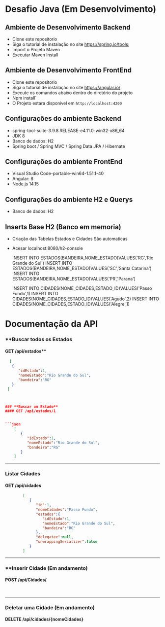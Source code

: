 
# Desafio Java (Em Desenvolvimento)

## Ambiente de Desenvolvimento Backend
*   Clone este repositorio
*   Siga o tutorial de instalação no site https://spring.io/tools;
*   Import o Projeto Maven 
*   Executar Maven Install

## Ambiente de Desenvolvimento FrontEnd
*   Clone este repositorio
*	Siga o tutorial de instalação no site https://angular.io/
*   Execute os comandos abaixo dentro do diretório do projeto
*   Npm install`
*   O Projeto estara disponivel em `http://localhost:4200`


## Configurações do ambiente Backend
* spring-tool-suite-3.9.8.RELEASE-e4.11.0-win32-x86_64
* JDK 8
* Banco de dados: H2 
* Spring boot / Spring MVC / Spring Data JPA / Hibernate

## Configurações do ambiente FrontEnd
* Visual Studio Code-portable-win64-1.51.1-40
* Angular: 8
* Node.js 14.15

## Configurações do ambiente H2 e Querys
* Banco de dados: H2


## Inserts Base H2 (Banco em memoria)
* Criação das Tabelas Estados e Cidades São automaticas
* Acesar localhost:8080/h2-console

  INSERT INTO ESTADOS(BANDEIRA,NOME_ESTADO)VALUES('RG','Rio Grande do Sul')
  INSERT INTO ESTADOS(BANDEIRA,NOME_ESTADO)VALUES('SC','Santa Catarina')
  INSERT INTO ESTADOS(BANDEIRA,NOME_ESTADO)VALUES('PR','Parana')

  INSERT INTO CIDADES(NOME_CIDADES,ESTADO_ID)VALUES('Passo Fundo',1) 
  INSERT INTO CIDADES(NOME_CIDADES,ESTADO_ID)VALUES('Agudo',2)
  INSERT INTO CIDADES(NOME_CIDADES,ESTADO_ID)VALUES('Alegre',1) 


# Documentação da API


### **Buscar todos os Estados 
####  GET /api/estados** 

```json
  [
   {
      "idEstado":1,
      "nomeEstado":"Rio Grande do Sul",
      "bandeira":"RG"
   }
 ]



### **Buscar um Estado**
#### GET /api/estados/1  


```json
	[
	   {
		  "idEstado":1,
		  "nomeEstado":"Rio Grande do Sul",
		  "bandeira":"RG"
	   }
	]
```


---
### **Listar Cidades**
#### GET /api/cidades  

```json
		[
		   {
			  "id":1,
			  "nomeCidades":"Passo Fundo",
			  "estados":{
				 "idEstado":1,
				 "nomeEstado":"Rio Grande do Sul",
				 "bandeira":"RG"
			  },
			  "delegatee":null,
			  "unwrappingSerializer":false
		   }
		]
```
---
### **Inserir Cidade (Em andamento)
####  POST /api/Cidades/   

> 
```json
  
```

---
### **Deletar uma Cidade** (Em andamento)
####  DELETE /api/cidades/{nomeCidades}


```json

```
